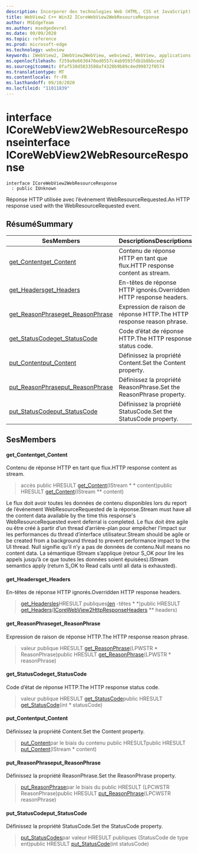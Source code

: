 ```yaml
---
description: Incorporer des technologies Web (HTML, CSS et JavaScript) dans vos applications natives avec le contrôle Microsoft Edge WebView2
title: WebView2 C++ Win32 ICoreWebView2WebResourceResponse
author: MSEdgeTeam
ms.author: msedgedevrel
ms.date: 09/09/2020
ms.topic: reference
ms.prod: microsoft-edge
ms.technology: webview
keywords: IWebView2, IWebView2WebView, webview2, WebView, applications Win32, Win32, Edge, ICoreWebView2, ICoreWebView2Controller, contrôle de navigateur, html Edge, ICoreWebView2WebResourceResponse
ms.openlocfilehash: f259a9e6630470ed0557c4ab9593fdb1b8bbced2
ms.sourcegitcommit: 0faf538d5033508af4320b9b89c4ed99872f0574
ms.translationtype: MT
ms.contentlocale: fr-FR
ms.lasthandoff: 09/10/2020
ms.locfileid: "11011839"
---
```

# <span data-ttu-id="46aa7-104">interface ICoreWebView2WebResourceResponse</span><span class="sxs-lookup"><span data-stu-id="46aa7-104">interface ICoreWebView2WebResourceResponse</span></span> 

```
interface ICoreWebView2WebResourceResponse
  : public IUnknown
```

<span data-ttu-id="46aa7-105">Réponse HTTP utilisée avec l’événement WebResourceRequested.</span><span class="sxs-lookup"><span data-stu-id="46aa7-105">An HTTP response used with the WebResourceRequested event.</span></span>

## <span data-ttu-id="46aa7-106">Résumé</span><span class="sxs-lookup"><span data-stu-id="46aa7-106">Summary</span></span>

 <span data-ttu-id="46aa7-107">Ses</span><span class="sxs-lookup"><span data-stu-id="46aa7-107">Members</span></span>                        | <span data-ttu-id="46aa7-108">Descriptions</span><span class="sxs-lookup"><span data-stu-id="46aa7-108">Descriptions</span></span>
--------------------------------|---------------------------------------------
[<span data-ttu-id="46aa7-109">get_Content</span><span class="sxs-lookup"><span data-stu-id="46aa7-109">get_Content</span></span>](#get_content) | <span data-ttu-id="46aa7-110">Contenu de réponse HTTP en tant que flux.</span><span class="sxs-lookup"><span data-stu-id="46aa7-110">HTTP response content as stream.</span></span>
[<span data-ttu-id="46aa7-111">get_Headers</span><span class="sxs-lookup"><span data-stu-id="46aa7-111">get_Headers</span></span>](#get_headers) | <span data-ttu-id="46aa7-112">En-têtes de réponse HTTP ignorés.</span><span class="sxs-lookup"><span data-stu-id="46aa7-112">Overridden HTTP response headers.</span></span>
[<span data-ttu-id="46aa7-113">get_ReasonPhrase</span><span class="sxs-lookup"><span data-stu-id="46aa7-113">get_ReasonPhrase</span></span>](#get_reasonphrase) | <span data-ttu-id="46aa7-114">Expression de raison de réponse HTTP.</span><span class="sxs-lookup"><span data-stu-id="46aa7-114">The HTTP response reason phrase.</span></span>
[<span data-ttu-id="46aa7-115">get_StatusCode</span><span class="sxs-lookup"><span data-stu-id="46aa7-115">get_StatusCode</span></span>](#get_statuscode) | <span data-ttu-id="46aa7-116">Code d’état de réponse HTTP.</span><span class="sxs-lookup"><span data-stu-id="46aa7-116">The HTTP response status code.</span></span>
[<span data-ttu-id="46aa7-117">put_Content</span><span class="sxs-lookup"><span data-stu-id="46aa7-117">put_Content</span></span>](#put_content) | <span data-ttu-id="46aa7-118">Définissez la propriété Content.</span><span class="sxs-lookup"><span data-stu-id="46aa7-118">Set the Content property.</span></span>
[<span data-ttu-id="46aa7-119">put_ReasonPhrase</span><span class="sxs-lookup"><span data-stu-id="46aa7-119">put_ReasonPhrase</span></span>](#put_reasonphrase) | <span data-ttu-id="46aa7-120">Définissez la propriété ReasonPhrase.</span><span class="sxs-lookup"><span data-stu-id="46aa7-120">Set the ReasonPhrase property.</span></span>
[<span data-ttu-id="46aa7-121">put_StatusCode</span><span class="sxs-lookup"><span data-stu-id="46aa7-121">put_StatusCode</span></span>](#put_statuscode) | <span data-ttu-id="46aa7-122">Définissez la propriété StatusCode.</span><span class="sxs-lookup"><span data-stu-id="46aa7-122">Set the StatusCode property.</span></span>

## <span data-ttu-id="46aa7-123">Ses</span><span class="sxs-lookup"><span data-stu-id="46aa7-123">Members</span></span>

#### <span data-ttu-id="46aa7-124">get_Content</span><span class="sxs-lookup"><span data-stu-id="46aa7-124">get_Content</span></span> 

<span data-ttu-id="46aa7-125">Contenu de réponse HTTP en tant que flux.</span><span class="sxs-lookup"><span data-stu-id="46aa7-125">HTTP response content as stream.</span></span>

> <span data-ttu-id="46aa7-126">accès public HRESULT [get_Content](#get_content)(IStream \* \* content)</span><span class="sxs-lookup"><span data-stu-id="46aa7-126">public HRESULT [get_Content](#get_content)(IStream \*\* content)</span></span>

<span data-ttu-id="46aa7-127">Le flux doit avoir toutes les données de contenu disponibles lors du report de l’événement WebResourceRequested de la réponse.</span><span class="sxs-lookup"><span data-stu-id="46aa7-127">Stream must have all the content data available by the time this response's WebResourceRequested event deferral is completed.</span></span> <span data-ttu-id="46aa7-128">Le flux doit être agile ou être créé à partir d’un thread d’arrière-plan pour empêcher l’impact sur les performances du thread d’interface utilisateur.</span><span class="sxs-lookup"><span data-stu-id="46aa7-128">Stream should be agile or be created from a background thread to prevent performance impact to the UI thread.</span></span> <span data-ttu-id="46aa7-129">Null signifie qu’il n’y a pas de données de contenu.</span><span class="sxs-lookup"><span data-stu-id="46aa7-129">Null means no content data.</span></span> <span data-ttu-id="46aa7-130">La sémantique IStream s’applique (retour S_OK pour lire les appels jusqu’à ce que toutes les données soient épuisées).</span><span class="sxs-lookup"><span data-stu-id="46aa7-130">IStream semantics apply (return S_OK to Read calls until all data is exhausted).</span></span>

#### <span data-ttu-id="46aa7-131">get_Headers</span><span class="sxs-lookup"><span data-stu-id="46aa7-131">get_Headers</span></span> 

<span data-ttu-id="46aa7-132">En-têtes de réponse HTTP ignorés.</span><span class="sxs-lookup"><span data-stu-id="46aa7-132">Overridden HTTP response headers.</span></span>

> <span data-ttu-id="46aa7-133">[get_Headersles](#get_headers)HRESULT publiques[(en](icorewebview2httpresponseheaders.md) -têtes \* \*)</span><span class="sxs-lookup"><span data-stu-id="46aa7-133">public HRESULT [get_Headers](#get_headers)([ICoreWebView2HttpResponseHeaders](icorewebview2httpresponseheaders.md) \*\* headers)</span></span>

#### <span data-ttu-id="46aa7-134">get_ReasonPhrase</span><span class="sxs-lookup"><span data-stu-id="46aa7-134">get_ReasonPhrase</span></span> 

<span data-ttu-id="46aa7-135">Expression de raison de réponse HTTP.</span><span class="sxs-lookup"><span data-stu-id="46aa7-135">The HTTP response reason phrase.</span></span>

> <span data-ttu-id="46aa7-136">valeur publique HRESULT [get_ReasonPhrase](#get_reasonphrase)(LPWSTR \* ReasonPhrase)</span><span class="sxs-lookup"><span data-stu-id="46aa7-136">public HRESULT [get_ReasonPhrase](#get_reasonphrase)(LPWSTR \* reasonPhrase)</span></span>

#### <span data-ttu-id="46aa7-137">get_StatusCode</span><span class="sxs-lookup"><span data-stu-id="46aa7-137">get_StatusCode</span></span> 

<span data-ttu-id="46aa7-138">Code d’état de réponse HTTP.</span><span class="sxs-lookup"><span data-stu-id="46aa7-138">The HTTP response status code.</span></span>

> <span data-ttu-id="46aa7-139">valeur publique HRESULT [get_StatusCode](#get_statuscode)</span><span class="sxs-lookup"><span data-stu-id="46aa7-139">public HRESULT [get_StatusCode](#get_statuscode)(int \* statusCode)</span></span>

#### <span data-ttu-id="46aa7-140">put_Content</span><span class="sxs-lookup"><span data-stu-id="46aa7-140">put_Content</span></span> 

<span data-ttu-id="46aa7-141">Définissez la propriété Content.</span><span class="sxs-lookup"><span data-stu-id="46aa7-141">Set the Content property.</span></span>

> <span data-ttu-id="46aa7-142">[put_Content](#put_content)par le biais du contenu public HRESULT</span><span class="sxs-lookup"><span data-stu-id="46aa7-142">public HRESULT [put_Content](#put_content)(IStream \* content)</span></span>

#### <span data-ttu-id="46aa7-143">put_ReasonPhrase</span><span class="sxs-lookup"><span data-stu-id="46aa7-143">put_ReasonPhrase</span></span> 

<span data-ttu-id="46aa7-144">Définissez la propriété ReasonPhrase.</span><span class="sxs-lookup"><span data-stu-id="46aa7-144">Set the ReasonPhrase property.</span></span>

> <span data-ttu-id="46aa7-145">[put_ReasonPhrase](#put_reasonphrase)par le biais du public HRESULT (LPCWSTR ReasonPhrase)</span><span class="sxs-lookup"><span data-stu-id="46aa7-145">public HRESULT [put_ReasonPhrase](#put_reasonphrase)(LPCWSTR reasonPhrase)</span></span>

#### <span data-ttu-id="46aa7-146">put_StatusCode</span><span class="sxs-lookup"><span data-stu-id="46aa7-146">put_StatusCode</span></span> 

<span data-ttu-id="46aa7-147">Définissez la propriété StatusCode.</span><span class="sxs-lookup"><span data-stu-id="46aa7-147">Set the StatusCode property.</span></span>

> <span data-ttu-id="46aa7-148">[put_StatusCodes](#put_statuscode)par valeur HRESULT publiques (StatusCode de type ent)</span><span class="sxs-lookup"><span data-stu-id="46aa7-148">public HRESULT [put_StatusCode](#put_statuscode)(int statusCode)</span></span>

